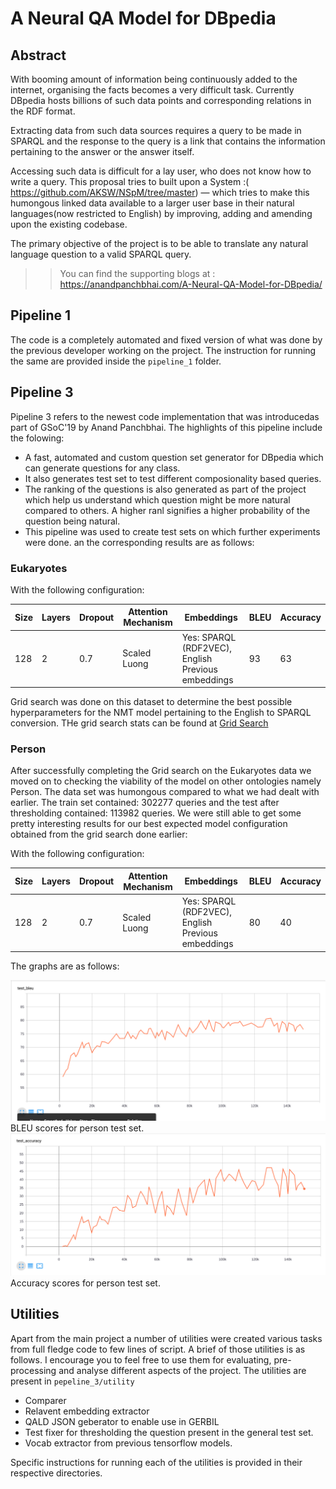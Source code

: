 # A Neural QA Model for DBpedia
## Abstract
With booming amount of information being continuously added to the internet, organising the facts becomes a very difficult task. Currently DBpedia hosts billions of such data points and corresponding relations in the RDF format.

Extracting data from such data sources requires a query to be made in SPARQL and the response to the query is a link that contains the information pertaining to the answer or the answer itself.

Accessing such data is difficult for a lay user, who does not know how to write a query. This proposal tries to built upon a System :(​ https://github.com/AKSW/NSpM/tree/master ​) — which tries to make this humongous linked data available to a larger user base in their natural languages(now restricted to English) by improving, adding and amending upon the existing codebase.

The primary objective of the project is to be able to translate any natural language question to a valid SPARQL query.

>> You can find the supporting blogs at : https://anandpanchbhai.com/A-Neural-QA-Model-for-DBpedia/

## Pipeline 1

The code is a completely automated and fixed version of what was done by the previous developer working on the project. The instruction for running the same are provided inside the `pipeline_1` folder.

## Pipeline 3

Pipeline 3 refers to the newest code implementation that was introducedas part of GSoC'19 by Anand Panchbhai. The highlights of this pipeline include the folowing:

- A fast, automated and custom question set generator for DBpedia which can generate questions for any class. 
- It also generates test set to test different composionality based queries.
- The ranking of the questions is also generated as part of the project which help us understand which question might be more natural compared to others. A higher ranl signifies a higher probability of the question being natural.
- This pipeline was used to create test sets on which further experiments were done. an the corresponding results are as follows:

### Eukaryotes

With the following configuration:

| Size  | Layers    | Dropout   | Attention Mechanism   | Embeddings |BLEU | Accuracy |
|------ | ----------| --------  | -------------------   |------------|-----|---------|
|128    |    2      |   0.7     | Scaled Luong          | Yes: SPARQL (RDF2VEC), English Previous embeddings | 93 | 63|

Grid search was done on this dataset to determine the best possible hyperparameters for the NMT model pertaining to the English to SPARQL conversion. THe grid search stats can be found at [Grid Search](https://anandpanchbhai.com/A-Neural-QA-Model-for-DBpedia/static/GridSearch/GridSearch.html)

### Person

After successfully  completing the Grid search on the Eukaryotes data we moved on to checking the viability of the model on other ontologies namely Person. The data set was humongous compared to what we had dealt with earlier. The train set contained: 302277 queries and the test after thresholding contained: 113982 queries. We were still able to get some pretty interesting results for our best expected model configuration obtained from the grid search done earlier:

With the following configuration:

| Size  | Layers    | Dropout   | Attention Mechanism   | Embeddings |BLEU | Accuracy |
|------ | ----------| --------  | -------------------   |------------|-----|---------|
|128    |    2      |   0.7     | Scaled Luong          | Yes: SPARQL (RDF2VEC), English Previous embeddings | 80 | 40|

The graphs are as follows:

![Test BLEU](.images/test-bleu.png)
BLEU scores for person test set.
![Test Accuracy](.images/test-accuracy.png)
Accuracy scores for person test set.


## Utilities

Apart from the main project a number of utilities were created various tasks from full fledge code to few lines of script. A brief of those utilities is as follows. I encourage you to feel free to use them for evaluating, pre-processing and analyse different aspects of the project. The utilities are present in `pepeline_3/utility`

- Comparer
- Relavent embedding extractor
- QALD JSON geberator to enable use in GERBIL
- Test fixer for thresholding the question present in the general test set.
- Vocab extractor from previous tensorflow models.

Specific instructions for running each of the utilities is provided in their respective directories.



